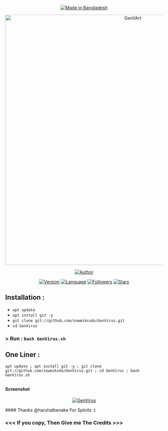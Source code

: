 <p align="center">
<a href="#"><img title="Made in Bangladesh" src="https://img.shields.io/badge/MADE%20IN-BANGLADESH-green?colorA=%23ff0000&colorB=%23017e40&style=for-the-badge"></a>
</p>
<p align="center">
<a href="https://linktr.ee/Xowmik"><img src="https://i.ibb.co/g62gnvB/GenVArt.png" alt="GenVArt" border="0" width="800"></a>
</p>
<p align="center">
<a href="https://github.com/sowmiksudo"><img title="Author" src="https://img.shields.io/badge/Author-Shayer--Mahmud--Sowmik-red.svg?style=for-the-badge&logo=github"></a>
</p>
<p align="center">
<a href="#"><img title="Version" src="https://img.shields.io/badge/Version-1.0-green.svg?style=flat-square"></a>
<a href="#"><img title="Language" src="https://badges.frapsoft.com/bash/v1/bash.png?v=103"></a>
<a href="https://github.com/sowmiksudo/followers"><img title="Followers" src="https://img.shields.io/github/followers/sowmiksudo?color=blue&style=flat-square"></a>
<a href="https://github.com/sowmiksudo/GenVirus/stargazers/"><img title="Stars" src="https://img.shields.io/github/stars/sowmiksudo/GenVirus?color=red&style=flat-square"></a>
</p>

## Installation :

* `apt update`
* `apt install git -y`
* `git clone git://github.com/sowmiksudo/GenVirus.git`
* `cd GenVirus`

### > Run : `bash GenVirus.sh`

## One Liner :
```
apt update ; apt install git -y ; git clone git://github.com/sowmiksdo/GenVirus.git ; cd GenVirus ; bash GenVirus.sh
```
##

#### Screenshot
<p align="center">
<a href="#"><img title="GenVirus" src="https://i.ibb.co/XVnybz9/IGV.png"></a>
</p>
#### Thanks @harshalbenake For Sploits :)
<br/>

### <<< If you copy, Then Give me The Credits >>>
